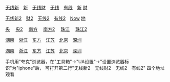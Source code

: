 [无线新](
http://prd-vcache.edge-global.akamai.tvb.com/__cl/slocalr2526/__c/ott_C_h264/__op/default/__f/index.m3u8?hdnea=ip=0.0.0.0~st=1619019304~exp=1619105704~acl=/__cl/slocalr2526/__c/ott_C_h264/__op/default/__f/*~hmac=5c72f1d141eb3511d49969bc163861897cdabfe3adf17ee77e2d7de4fdeb7884&p=3324
)&emsp;[新](
http://pullhls3948069e.live.126.net/live/7853b207f04b97b01940343a341898b8/playlist.m3u8
)&emsp;[无线财](
http://prd-vcache.edge-global.akamai.tvb.com/__cl/slocalr2526/__c/ott_A_h264/__op/default/__f/index.m3u8?hdnea=ip=0.0.0.0~st=1619019286~exp=1619105686~acl=/__cl/slocalr2526/__c/ott_A_h264/__op/default/__f/*~hmac=fb79dd59695be0a440a0efa008f5bb734f11fa99bbddb69d1053ec92d6c6bbd8&p=3324
)&emsp;[无线](
http://116.199.5.52:8114/00000000/index.m3u8?&Fsv_ctype=LIVES&Fsv_otype=1&FvSeid=5abd1660af1babb4&Fsv_filetype=1&Fsv_ctype=LIVES&Fsv_cid=0&Fsv_chan_hls_se_idx=188&Fsv_rate_id=2&Fsv_SV_PARAM1=0&Fsv_ShiftEnable=0&Fsv_ShiftTsp=0&Provider_id=&Pcontent_id=&Fsv_CMSID=&Fsv_otype=1
)&emsp;[有线](
http://pullhls3948069e.live.126.net/live/544b4ff28d53e2e0655691bd3f2780be/playlist.m3u8
)&emsp;[新](
https://news.tvb.com/live/inews
)  [财](
https://news.tvb.com/live/j5_ch85
)

[无线新2](
http://m.iptv805.com/?act=play&token=401bd4217526a8576ff017203e3ed661&tid=gt&id=9
)&emsp;[财2](
http://m.iptv805.com/?act=play&token=69994d4d527b23eada9d8e966f8836d1&tid=gt&id=10
)&emsp;[无线2](
http://m.iptv805.com/?act=play&token=43fa6f5f3c7abc40516b55ada0de6fc7&tid=gt&id=1
)&emsp;[有线2](
http://m.iptv805.com/?act=play&token=bfe95791aeca76dd96a19075cb8a9ddb&tid=gt&id=31
)&emsp;[Now](
http://m.iptv805.com/?act=play&token=1dee9bb6bb667cca841930981d4c5511&tid=gt&id=16
) [地](
http://m.iptv223.com/?tid=gt&t=20200316
)

[央](
https://tv.cctv.com/live/cctv2/
)&emsp; [央2](
http://m.iptv805.com/?act=play&token=8fb227edb4d624654c4af6c7a35939b0&tid=ys&id=2
)&emsp; [南方](
http://nclive.grtn.cn/tvs2/playlist.m3u8
)&emsp; [南方2](
http://m.iptv805.com/?act=play&token=41f5e920475726e4b4ad492e15131e77&tid=ws&id=38
)&emsp; [珠江](
http://nclive.grtn.cn/zjpd/playlist.m3u8
)&emsp; [珠江2](
http://m.iptv805.com/?act=play&token=62b82f02d250f344703f6193dedc9e44&tid=ws&id=39
)

[湖南](
http://140.207.241.2:8080/live/program/live/hnwshd/2300000/mnf.m3u8
)&emsp;[浙江](
http://39.135.253.47/huaweicdn.hb.chinamobile.com/PLTV/88888888/224/3221225899/1.m3u8
)&emsp;[东方](
http://140.207.241.2:8080/live/program/live/hddfws/2300000/mnf.m3u8
)&emsp;[江苏](
http://140.207.241.2:8080/live/program/live/jswshd/2300000/mnf.m3u8
)&emsp;[北京](
http://140.207.241.2:8080/live/program/live/bjwshd/2300000/mnf.m3u8
)&emsp;[深圳](
http://140.207.241.2:8080/live/program/live/szwshd/2300000/mnf.m3u8
) 

[湖南](
http://m.iptv805.com/?act=play&token=a06c0f1ce5582a6fa535e998b484ee1e&tid=ws&id=1
)&emsp;[浙江](
http://m.iptv805.com/?act=play&token=1545c6c574f510afeaff0efe4dad7a89&tid=ws&id=3
)&emsp;[东方](
http://m.iptv805.com/?act=play&token=8794c1dddd9d1d2f38b76e11e1d6d9b6&tid=ws&id=4
)&emsp;[江苏](
http://m.iptv805.com/?act=play&token=93398d1e6391581ba1c2040dc386e15f&tid=ws&id=2
)&emsp;[北京](
http://m.iptv805.com/?act=play&token=a24dcdac325b3598deee64ad4ca904e7&tid=ws&id=5
)&emsp;[深圳](
http://m.iptv805.com/?act=play&token=9b4fca10f6225b831f9d3eed0e7bffb0&tid=ws&id=6
) 

手机用"夸克"浏览器，在"工具箱"->"UA设置"->"设置浏览器标识"为"iphone"后， 可打开第二行"无线新2 无线财2 无线2 有线2" 四个地址观看